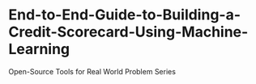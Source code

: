 # End-to-End-Guide-to-Building-a-Credit-Scorecard-Using-Machine-Learning
Open-Source Tools for Real World Problem Series
